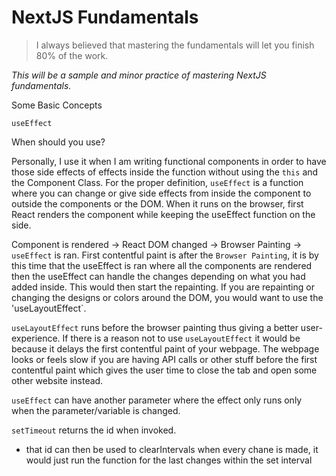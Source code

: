 # NextJS Fundamentals

>I always believed that mastering the fundamentals will let you finish 80% of the work.

*This will be a sample and minor practice of mastering NextJS fundamentals.*

Some Basic Concepts

`useEffect`

When should you use?

Personally, I use it when I am writing functional components in order to have those side effects of effects inside the function without using the `this` and the Component Class.
For the proper definition, `useEffect` is a function where you can change or give side effects from inside the component to outside the components or the DOM.
When it runs on the browser, first React renders the component while keeping the useEffect function on the side.

Component is rendered -> React DOM changed -> Browser Painting -> `useEffect` is ran.
First contentful paint is after the `Browser Painting`, it is by this time that the useEffect is ran where all the components are rendered then the useEffect can handle the changes depending on what you had added inside. This would then start the repainting. If you are repainting or changing the designs or colors around the DOM, you would want to use the 'useLayoutEffect`.

`useLayoutEffect` runs before the browser painting thus giving a better user-experience. If there is a reason not to use `useLayoutEffect` it would be because it delays the first contentful paint of your webpage. The webpage looks or feels slow if you are having API calls or other stuff before the first contentful paint which gives the user time to close the tab and open some other website instead.


`useEffect` can have another parameter where the effect only runs only when the parameter/variable is changed.

`setTimeout` returns the id when invoked.
- that id can then be used to clearIntervals when every chane is made, it would just run the function for the last changes within the set interval

